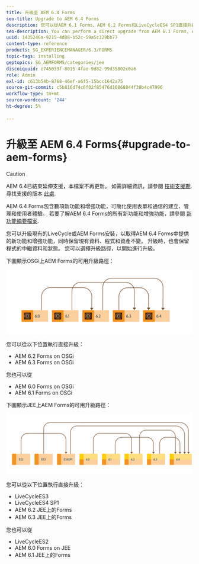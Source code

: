 ```yaml
---
title: 升級至 AEM 6.4 Forms
seo-title: Upgrade to AEM 6.4 Forms
description: 您可以從AEM 6.1 Forms、AEM 6.2 Forms和LiveCycleES4 SP1直接升級至AEM 6.3 Forms。
seo-description: You can perform a direct upgrade from AEM 6.1 Forms, AEM 6.2 Forms, and LiveCycle ES4 SP1 to AEM 6.3 Forms.
uuid: 1435246a-9215-4d88-b52c-59a5c329bb77
content-type: reference
products: SG_EXPERIENCEMANAGER/6.3/FORMS
topic-tags: installing
geptopics: SG_AEMFORMS/categories/jee
discoiquuid: e745033f-8015-4fae-9d82-99d35802c0a6
role: Admin
exl-id: c613b54b-8768-46ef-a6f5-15bcc1642a75
source-git-commit: c5b816d74c6f02f85476d16868844f39b4c47996
workflow-type: tm+mt
source-wordcount: '244'
ht-degree: 5%

---
```


# 升級至 AEM 6.4 Forms{#upgrade-to-aem-forms}

>[!CAUTION]
>
>AEM 6.4已結束延伸支援，本檔案不再更新。 如需詳細資訊，請參閱 [技術支援期](https://helpx.adobe.com//tw/support/programs/eol-matrix.html). 尋找支援的版本 [此處](https://experienceleague.adobe.com/docs/).

AEM 6.4 Forms包含數項新功能和增強功能，可簡化使用表單和通信的建立、管理和使用者體驗。 若要了解AEM 6.4 Forms的所有新功能和增強功能，請參閱 [新功能摘要檔案](/help/forms/using/whats-new.md).

您可以升級現有的LiveCycle或AEM Forms安裝，以取得AEM 6.4 Forms中提供的新功能和增強功能，同時保留現有資料、程式和資產不變。 升級時，也會保留程式的中繼資料和狀態。 您可以選擇升級路徑，以開始進行升級。

下圖顯示OSGi上AEM Forms的可用升級路徑：

![](do-not-localize/osgi-upgrade.png)

您可以從以下位置執行直接升級：

* AEM 6.2 Forms on OSGi
* AEM 6.3 Forms on OSGi

您也可以從

* AEM 6.0 Forms on OSGi
* AEM 6.1 Forms on OSGi

下圖顯示JEE上AEM Forms的可用升級路徑：

![](do-not-localize/jee-upgrade-6-4.png)

您可以從以下位置執行直接升級：

* LiveCycleES3
* LiveCycleES4 SP1
* AEM 6.2 JEE上的Forms
* AEM 6.3 JEE上的Forms

您也可以從

* LiveCycleES2
* AEM 6.0 Forms on JEE
* AEM 6.1 JEE上的Forms
